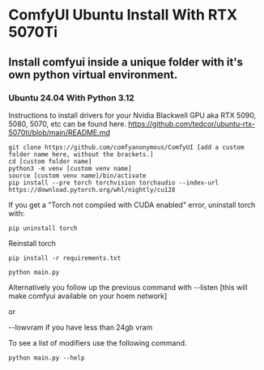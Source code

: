 # ComfyUI Ubuntu Install With RTX 5070Ti
## Install comfyui inside a unique folder with it's own python virtual environment.
### Ubuntu 24.04 With Python 3.12
Instructions to install drivers for your Nvidia Blackwell GPU aka RTX 5090, 5080, 5070, etc can be found here.
https://github.com/tedcor/ubuntu-rtx-5070ti/blob/main/README.md

```
git clone https://github.com/comfyanonymous/ComfyUI [add a custom folder name here, without the brackets.]
cd [custom folder name]
python3 -m venv [custom venv name]
source [custom venv name]/bin/activate
pip install --pre torch torchvision torchaudio --index-url https://download.pytorch.org/whl/nightly/cu128
```

If you get a "Torch not compiled with CUDA enabled" error, uninstall torch with:
```
pip uninstall torch
```
Reinstall torch
```
pip install -r requirements.txt

python main.py
```
Alternatively you follow up the previous command with --listen [this will make comfyui available on your hoem network]

or

--lowvram if you have less than 24gb vram

To see a list of modifiers use the following command.
```
python main.py --help
```
